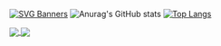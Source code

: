 [![SVG Banners](https://svg-banners.vercel.app/api?type=origin&text1=Hi%20there%20👋🏻&text2=💖%20I'm%20Aida&width=800&height=400)](https://github.com/Akshay090/svg-banners)
![Anurag's GitHub stats](https://github-readme-stats.vercel.app/api?username=AidaJ-Gutierrez&show_icons=true&theme=radical)
[![Top Langs](https://github-readme-stats.vercel.app/api/top-langs/?username=AidaJ-Gutierrez&layout=compact&show_icons=true&theme=radical)](https://github.com/AidaJ-Gutierrez/github-readme-stats)

<a href="https://github.com/AidaJ-Gutierrez/github-readme-stats">
  <img align="center" src="https://github-readme-stats.vercel.app/api/pin/?username=AidaJ-Gutierrez&repo=github-readme-stats" />
</a>
<a href="https://github.com/AidaJ-Gutierrez/convoychat">
  <img align="center" src="https://github-readme-stats.vercel.app/api/pin/?username=AidaJ-Gutierrez&repo=convoychat" />
</a>
<!--
**AidaJ-Gutierrez/AidaJ-Gutierrez** is a ✨ _special_ ✨ repository because its `README.md` (this file) appears on your GitHub profile.

Here are some ideas to get you started:

- 🔭 I’m currently working on ...
- 🌱 I’m currently learning ...
- 👯 I’m looking to collaborate on ...
- 🤔 I’m looking for help with ...
- 💬 Ask me about ...
- 📫 How to reach me: ...
- 😄 Pronouns: ...
- ⚡ Fun fact: ...
-->
